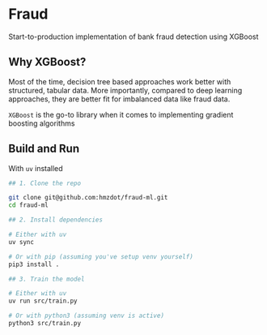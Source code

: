# Fraud

Start-to-production implementation of bank fraud detection using XGBoost

## Why XGBoost?

Most of the time, decision tree based approaches work better with structured,
tabular data. More importantly, compared to deep learning approaches, they are
better fit for imbalanced data like fraud data.

`XGBoost` is the go-to library when it comes to implementing gradient boosting
algorithms

## Build and Run

With `uv` installed

```bash
## 1. Clone the repo

git clone git@github.com:hmzdot/fraud-ml.git
cd fraud-ml

## 2. Install dependencies

# Either with uv
uv sync

# Or with pip (assuming you've setup venv yourself)
pip3 install .

## 3. Train the model

# Either with uv
uv run src/train.py

# Or with python3 (assuming venv is active)
python3 src/train.py
```
